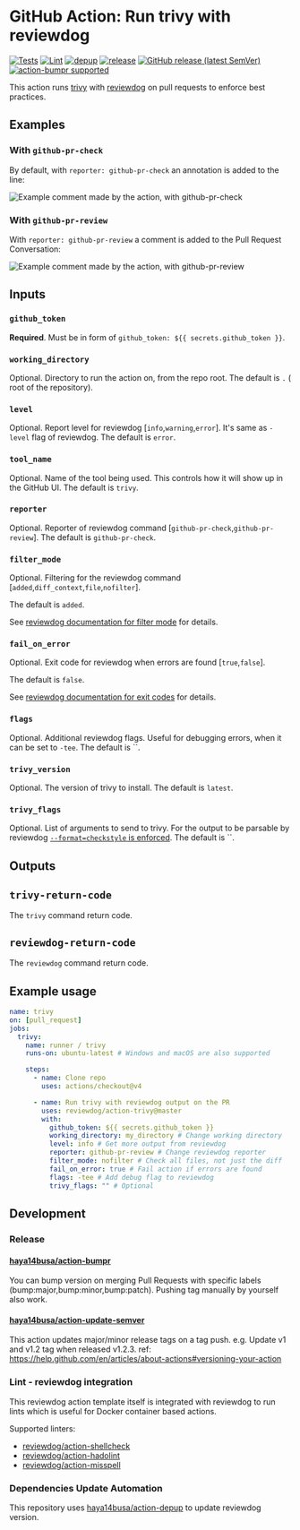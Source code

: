 # GitHub Action: Run trivy with reviewdog

[![Tests](https://github.com/reviewdog/action-trivy/workflows/Tests/badge.svg)](https://github.com/reviewdog/action-trivy/actions?query=workflow%3ATests)
[![Lint](https://github.com/reviewdog/action-trivy/workflows/Lint/badge.svg)](https://github.com/reviewdog/action-trivy/actions?query=workflow%Lint)
[![depup](https://github.com/reviewdog/action-trivy/workflows/depup/badge.svg)](https://github.com/reviewdog/action-trivy/actions?query=workflow%3Adepup)
[![release](https://github.com/reviewdog/action-trivy/workflows/release/badge.svg)](https://github.com/reviewdog/action-trivy/actions?query=workflow%3Arelease)
[![GitHub release (latest SemVer)](https://img.shields.io/github/v/release/reviewdog/action-trivy?logo=github&sort=semver)](https://github.com/reviewdog/action-trivy/releases)
[![action-bumpr supported](https://img.shields.io/badge/bumpr-supported-ff69b4?logo=github&link=https://github.com/haya14busa/action-bumpr)](https://github.com/haya14busa/action-bumpr)

This action runs [trivy](https://github.com/aquasecurity/trivy) with
[reviewdog](https://github.com/reviewdog/reviewdog) on pull requests
to enforce best practices.

## Examples

### With `github-pr-check`

By default, with `reporter: github-pr-check` an annotation is added to
the line:

![Example comment made by the action, with github-pr-check](./example-github-pr-check.png)

### With `github-pr-review`

With `reporter: github-pr-review` a comment is added to
the Pull Request Conversation:

![Example comment made by the action, with github-pr-review](./example-github-pr-review.png)

## Inputs

### `github_token`

**Required**. Must be in form of `github_token: ${{ secrets.github_token }}`.

### `working_directory`

Optional. Directory to run the action on, from the repo root.
The default is `.` ( root of the repository).

### `level`

Optional. Report level for reviewdog [`info`,`warning`,`error`].
It's same as `-level` flag of reviewdog.
The default is `error`.

### `tool_name`

Optional. Name of the tool being used. This controls how it will show up in the GitHub UI.
The default is `trivy`.

### `reporter`

Optional. Reporter of reviewdog command [`github-pr-check`,`github-pr-review`].
The default is `github-pr-check`.

### `filter_mode`

Optional. Filtering for the reviewdog command [`added`,`diff_context`,`file`,`nofilter`].

The default is `added`.

See [reviewdog documentation for filter mode](https://github.com/reviewdog/reviewdog/tree/master#filter-mode) for details.

### `fail_on_error`

Optional. Exit code for reviewdog when errors are found [`true`,`false`].

The default is `false`.

See [reviewdog documentation for exit codes](https://github.com/reviewdog/reviewdog/tree/master#exit-codes) for details.

### `flags`

Optional. Additional reviewdog flags. Useful for debugging errors, when it can be set to `-tee`.
The default is ``.

### `trivy_version`

Optional. The version of trivy to install.
The default is `latest`.

### `trivy_flags`

Optional. List of arguments to send to trivy.
For the output to be parsable by reviewdog [`--format=checkstyle` is enforced](./entrypoint.sh).
The default is ``.

## Outputs

## `trivy-return-code`

The `trivy` command return code.

## `reviewdog-return-code`

The `reviewdog` command return code.

## Example usage

```yml
name: trivy
on: [pull_request]
jobs:
  trivy:
    name: runner / trivy
    runs-on: ubuntu-latest # Windows and macOS are also supported

    steps:
      - name: Clone repo
        uses: actions/checkout@v4

      - name: Run trivy with reviewdog output on the PR
        uses: reviewdog/action-trivy@master
        with:
          github_token: ${{ secrets.github_token }}
          working_directory: my_directory # Change working directory
          level: info # Get more output from reviewdog
          reporter: github-pr-review # Change reviewdog reporter
          filter_mode: nofilter # Check all files, not just the diff
          fail_on_error: true # Fail action if errors are found
          flags: -tee # Add debug flag to reviewdog
          trivy_flags: "" # Optional
```

## Development

### Release

#### [haya14busa/action-bumpr](https://github.com/haya14busa/action-bumpr)

You can bump version on merging Pull Requests with specific labels (bump:major,bump:minor,bump:patch).
Pushing tag manually by yourself also work.

#### [haya14busa/action-update-semver](https://github.com/haya14busa/action-update-semver)

This action updates major/minor release tags on a tag push. e.g. Update v1 and v1.2 tag when released v1.2.3.
ref: <https://help.github.com/en/articles/about-actions#versioning-your-action>

### Lint - reviewdog integration

This reviewdog action template itself is integrated with reviewdog to run lints
which is useful for Docker container based actions.

Supported linters:

- [reviewdog/action-shellcheck](https://github.com/reviewdog/action-shellcheck)
- [reviewdog/action-hadolint](https://github.com/reviewdog/action-hadolint)
- [reviewdog/action-misspell](https://github.com/reviewdog/action-misspell)

### Dependencies Update Automation

This repository uses [haya14busa/action-depup](https://github.com/haya14busa/action-depup) to update
reviewdog version.
